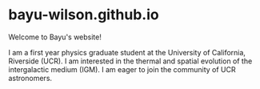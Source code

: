 # bayu-wilson.github.io
Welcome to Bayu's website!

I am a first year physics graduate student at the University of California, Riverside (UCR). I am interested in the thermal and spatial evolution of the intergalactic medium (IGM). I am eager to join the community of UCR astronomers. 
